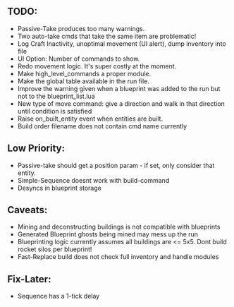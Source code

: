 ## TODO:
- Passive-Take produces too many warnings.
- Two auto-take cmds that take the same item are problematic!
- Log Craft Inactivity, unoptimal movement (UI alert), dump inventory into file
- UI Option: Number of commands to show.
- Redo movement logic. It's super costly at the moment.
- Make high_level_commands a proper module.
- Make the global table available in the run file.
- Improve the warning given when a blueprint was added to the run but not to the blueprint_list.lua
- New type of move command: give a direction and walk in that direction until condition is satisfied
- Raise on_built_entity event when entities are built.
- Build order filename does not contain cmd name currently

## Low Priority:
- Passive-take should get a position param - if set, only consider that entity.
- Simple-Sequence doesnt work with build-command
- Desyncs in blueprint storage

## Caveats: 
- Mining and deconstructing buildings is not compatible with blueprints
- Generated Blueprint ghosts being mined may mess up the run
- Blueprinting logic currently assumes all buildings are <= 5x5. Dont build rocket silos per blueprint!
- Fast-Replace build does not check full inventory and handle modules


## Fix-Later:
- Sequence has a 1-tick delay